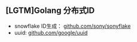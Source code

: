 ## [LGTM]Golang 分布式ID

- snowflake ID生成： [github.com/sony/sonyflake](http://github.com/sony/sonyflake)
- uuid: [github.com/google/uuid](http://github.com/google/uuid)